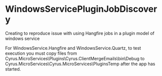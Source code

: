 # WindowsServicePluginJobDiscovery
Creating to reproduce issue with using Hangfire jobs in a plugin model of windows service

For WindowsService.Hangfire and WindowsService.Quartz, to test execution you must copy files from Cyrus.MicroServices\Plugins\Cyrus.ClientMergeEmails\bin\Debug to Cyrus.MicroServices\Cyrus.MicroServices\PluginsTemp after the app has started.
